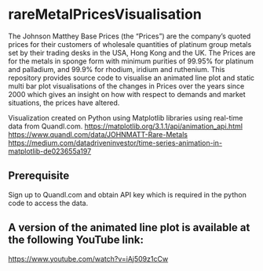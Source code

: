 # rareMetalPricesVisualisation
The Johnson Matthey Base Prices (the “Prices”) are the company’s quoted prices for their customers of wholesale quantities of platinum group metals set by their trading desks in the USA, Hong Kong and the UK. The Prices are for the metals in sponge form with minimum purities of 99.95% for platinum and palladium, and 99.9% for rhodium, iridium and ruthenium.
This repository provides source code to visualise an animated line plot and static multi bar plot visualisations of the changes in Prices over the years since 2000 which gives an insight on how with respect to demands and market situations, the prices have altered.

Visualization created on Python using Matplotlib libraries using real-time data from Quandl.com.
https://matplotlib.org/3.1.1/api/animation_api.html
https://www.quandl.com/data/JOHNMATT-Rare-Metals
https://medium.com/datadriveninvestor/time-series-animation-in-matplotlib-de023655a197

## Prerequisite
Sign up to Quandl.com and obtain API key which is required in the python code to access the data.

## A version of the animated line plot is available at the following YouTube link:
https://www.youtube.com/watch?v=iAj509z1cCw

